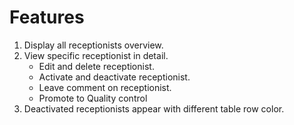 # Features #

1. Display all receptionists overview.
2. View specific receptionist in detail.
    - Edit and delete receptionist.
    - Activate and deactivate receptionist.
    - Leave comment on receptionist.
    - Promote to Quality control
3. Deactivated receptionists appear with different table row color.